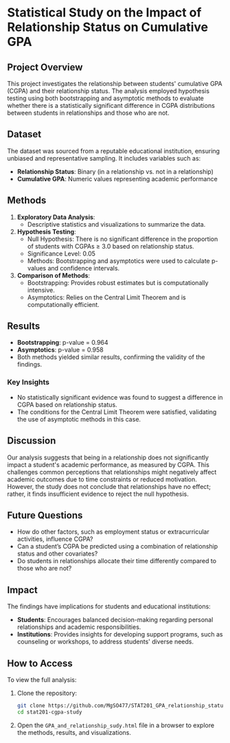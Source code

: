 # Statistical Study on the Impact of Relationship Status on Cumulative GPA


## Project Overview
This project investigates the relationship between students' cumulative GPA (CGPA) and their relationship status. The analysis employed hypothesis testing using both bootstrapping and asymptotic methods to evaluate whether there is a statistically significant difference in CGPA distributions between students in relationships and those who are not.

## Dataset
The dataset was sourced from a reputable educational institution, ensuring unbiased and representative sampling. It includes variables such as:
- **Relationship Status**: Binary (in a relationship vs. not in a relationship)
- **Cumulative GPA**: Numeric values representing academic performance

## Methods
1. **Exploratory Data Analysis**:
   - Descriptive statistics and visualizations to summarize the data.
2. **Hypothesis Testing**:
   - Null Hypothesis: There is no significant difference in the proportion of students with CGPAs ≥ 3.0 based on relationship status.
   - Significance Level: 0.05
   - Methods: Bootstrapping and asymptotics were used to calculate p-values and confidence intervals.
3. **Comparison of Methods**:
   - Bootstrapping: Provides robust estimates but is computationally intensive.
   - Asymptotics: Relies on the Central Limit Theorem and is computationally efficient.

## Results
- **Bootstrapping**: p-value = 0.964
- **Asymptotics**: p-value = 0.958
- Both methods yielded similar results, confirming the validity of the findings.

### Key Insights
- No statistically significant evidence was found to suggest a difference in CGPA based on relationship status.
- The conditions for the Central Limit Theorem were satisfied, validating the use of asymptotic methods in this case.

## Discussion
Our analysis suggests that being in a relationship does not significantly impact a student's academic performance, as measured by CGPA. This challenges common perceptions that relationships might negatively affect academic outcomes due to time constraints or reduced motivation. However, the study does not conclude that relationships have no effect; rather, it finds insufficient evidence to reject the null hypothesis.

## Future Questions
- How do other factors, such as employment status or extracurricular activities, influence CGPA?
- Can a student’s CGPA be predicted using a combination of relationship status and other covariates?
- Do students in relationships allocate their time differently compared to those who are not?

## Impact
The findings have implications for students and educational institutions:
- **Students**: Encourages balanced decision-making regarding personal relationships and academic responsibilities.
- **Institutions**: Provides insights for developing support programs, such as counseling or workshops, to address students' diverse needs.


## How to Access
To view the full analysis:
1. Clone the repository:
   ```bash
   git clone https://github.com/MgSO477/STAT201_GPA_relationship_status_study.git
   cd stat201-cgpa-study
2. Open the `GPA_and_relationship_sudy.html` file in a browser to explore the methods, results, and visualizations.

